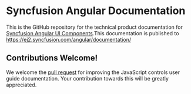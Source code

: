# Syncfusion Angular Documentation

This is the GitHub repository for the technical product documentation for [Syncfusion Angular UI Components](https://ej2.syncfusion.com/home/angular.html).This documentation is published to https://ej2.syncfusion.com/angular/documentation/

## Contributions Welcome!

We welcome the [pull request](https://docs.github.com/en/github/managing-files-in-a-repository/editing-files-in-another-users-repository) for improving the JavaScript controls user guide documentation. Your contribution towards this will be greatly appreciated.

